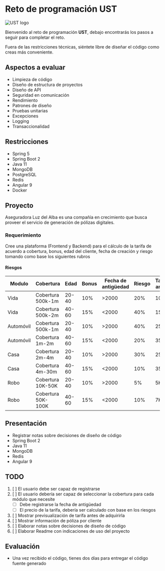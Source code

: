 # Reto de programación UST

![UST logo](https://cdn-h4.occ.com.mx/images/logos/300x300/a8/a8d20da7c4d240159fa7357fb166dba8.jpg)





Bienvenido al reto de programación **UST**, debajo encontrarás los pasos a seguir para completar el reto.

Fuera de las restricciones técnicas, siéntete libre de diseñar el código como creas más conveniente.


## Aspectos a evaluar
* Limpieza de código
* Diseño de estructura de proyectos
* Diseño de API
* Seguridad en comunicación
* Rendimiento
* Patrones de diseño
* Pruebas unitarias
* Excepciones
* Logging
* Transaccionalidad


## Restricciones

* Spring 5
* Spring Boot 2
* Java 11
* MongoDB
* PostgreSQL
* Redis
* Angular 9
* Docker



## Proyecto
Aseguradora Luz del Alba es una compañía en crecimiento que busca proveer el servicio de generación de pólizas digitales.

### Requerimiento
Cree una plataforma (Frontend y Backend) para el cálculo de la tarifa de acuerdo a cobertura, bonus, edad del cliente, fecha de creación y riesgo tomando como base los siguientes rubros

#### Riesgos

|   Modulo  |     Cobertura      |  Edad | Bonus | Fecha  de antigüedad | Riesgo | Tarifa anual |
|-----------|--------------------|-------|-------|----------------------|--------|--------------|
| Vida      | Cobertura 500k-1m  | 20-40 | 10%   | >2000                | 20%    | 10K          |
| Vida      | Cobertura 500k-2m  | 40-60 | 15%   | <2000                | 40%    | 15K          |
| Automóvil | Cobertura 500k-1m  | 20-40 | 10%   | >2000                | 40%    | 25K          |
| Automóvil | Cobertura 1m-2m    | 40-60 | 15%   | <2000                | 20%    | 35K          |
| Casa      | Cobertura 2m-4m    | 20-40 | 10%   | >2000                | 30%    | 25K          |
| Casa      | Cobertura 4m-30m   | 40-60 | 15%   | <2000                | 10%    | 35K          |
| Robo      | Cobertura 10K-50K  | 20-40 | 10%   | >2000                | 5%     | 5K           |
| Robo      | Cobertura 50K-100K | 40-60 | 15%   | <2000                | 10%    | 7K           |


## Presentación
* Registrar notas sobre decisiones de diseño de código
* Spring Boot 2
* Java 11
* MongoDB
* Redis
* Angular 9


## TODO
1. [ ] El usuario debe ser capaz de registrarse
2. [ ] El usuario debería ser capaz de seleccionar la cobertura para cada módulo que necesite
    * [ ] Debe registrarse la fecha de antigüedad
    * [ ] El precio de la tarifa, debería ser calculado con base en los riesgos
3. [ ] Mostrar previsualización de tarifa antes de adquirirla
4. [ ] Mostrar información de póliza por cliente
5. [ ] Elaborar notas sobre decisiones de diseño de código
6. [ ] Elaborar Readme con indicaciones de uso del proyecto


## Evaluación
* Una vez recibido el código, tienes dos días para entregar el código fuente generado
